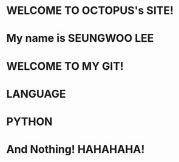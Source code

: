 # WELCOME TO OCTOPUS's SITE!
# My name is SEUNGWOO LEE
# WELCOME TO MY GIT!
# LANGUAGE
# PYTHON
# And Nothing! HAHAHAHA!
